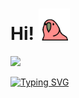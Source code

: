 # **Hi!** <img src="https://raw.githubusercontent.com/LASKAV/LASKAV/main/ime/6oa.gif" width="10%"/>
<img src="https://media.giphy.com/media/WUlplcMpOCEmTGBtBW/giphy.gif" width="15%"/>

[![Typing SVG](https://readme-typing-svg.herokuapp.com?color=ffffff&lines=Code+time+code)](https://git.io/typing-svg)
